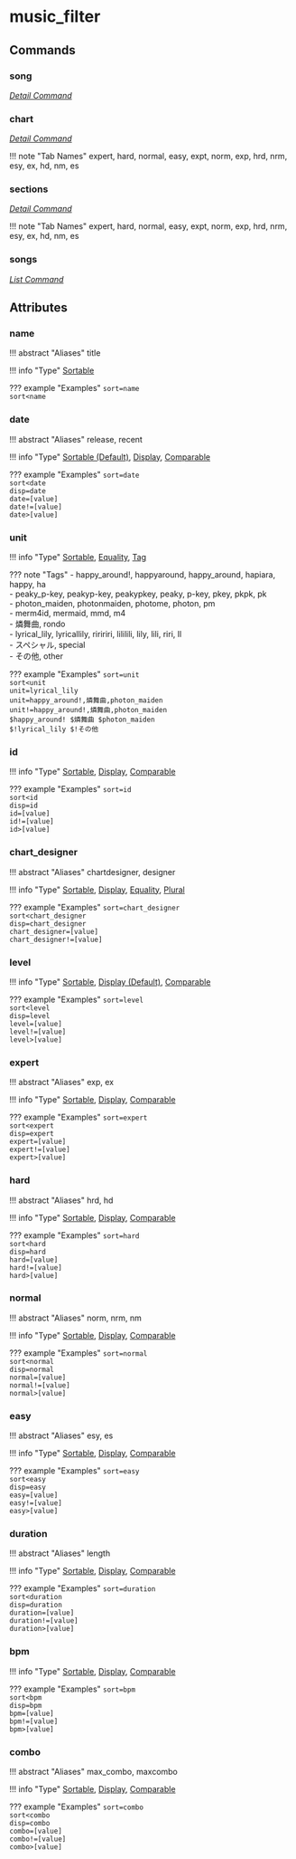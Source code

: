 <!-- Generated Document: Do not edit -->

# music_filter

## Commands

### song

*[Detail Command](../general_usage/#detail-commands)*

### chart

*[Detail Command](../general_usage/#detail-commands)*

!!! note "Tab Names"
    expert, hard, normal, easy, expt, norm, exp, hrd, nrm, esy, ex, hd, nm, es

### sections

*[Detail Command](../general_usage/#detail-commands)*

!!! note "Tab Names"
    expert, hard, normal, easy, expt, norm, exp, hrd, nrm, esy, ex, hd, nm, es

### songs

*[List Command](../general_usage/#list-commands)*

## Attributes

### name

!!! abstract "Aliases"
    title

!!! info "Type"
    [Sortable](../general_usage/#sortable)

??? example "Examples"
    `sort=name`  
    `sort<name`

### date

!!! abstract "Aliases"
    release, recent

!!! info "Type"
    [Sortable (Default)](../general_usage/#sortable), [Display](../general_usage/#display), [Comparable](../general_usage/#comparable)

??? example "Examples"
    `sort=date`  
    `sort<date`  
    `disp=date`  
    `date=[value]`  
    `date!=[value]`  
    `date>[value]`

### unit

!!! info "Type"
    [Sortable](../general_usage/#sortable), [Equality](../general_usage/#equality), [Tag](../general_usage/#tag)

??? note "Tags"
     - happy_around!, happyaround, happy_around, hapiara, happy, ha  
     - peaky_p-key, peakyp-key, peakypkey, peaky, p-key, pkey, pkpk, pk  
     - photon_maiden, photonmaiden, photome, photon, pm  
     - merm4id, mermaid, mmd, m4  
     - 燐舞曲, rondo  
     - lyrical_lily, lyricallily, riririri, lililili, lily, lili, riri, ll  
     - スペシャル, special  
     - その他, other

??? example "Examples"
    `sort=unit`  
    `sort<unit`  
    `unit=lyrical_lily`  
    `unit=happy_around!,燐舞曲,photon_maiden`  
    `unit!=happy_around!,燐舞曲,photon_maiden`  
    `$happy_around! $燐舞曲 $photon_maiden`  
    `$!lyrical_lily $!その他`

### id

!!! info "Type"
    [Sortable](../general_usage/#sortable), [Display](../general_usage/#display), [Comparable](../general_usage/#comparable)

??? example "Examples"
    `sort=id`  
    `sort<id`  
    `disp=id`  
    `id=[value]`  
    `id!=[value]`  
    `id>[value]`

### chart_designer

!!! abstract "Aliases"
    chartdesigner, designer

!!! info "Type"
    [Sortable](../general_usage/#sortable), [Display](../general_usage/#display), [Equality](../general_usage/#equality), [Plural](../general_usage/#plural)

??? example "Examples"
    `sort=chart_designer`  
    `sort<chart_designer`  
    `disp=chart_designer`  
    `chart_designer=[value]`  
    `chart_designer!=[value]`

### level

!!! info "Type"
    [Sortable](../general_usage/#sortable), [Display (Default)](../general_usage/#display), [Comparable](../general_usage/#comparable)

??? example "Examples"
    `sort=level`  
    `sort<level`  
    `disp=level`  
    `level=[value]`  
    `level!=[value]`  
    `level>[value]`

### expert

!!! abstract "Aliases"
    exp, ex

!!! info "Type"
    [Sortable](../general_usage/#sortable), [Display](../general_usage/#display), [Comparable](../general_usage/#comparable)

??? example "Examples"
    `sort=expert`  
    `sort<expert`  
    `disp=expert`  
    `expert=[value]`  
    `expert!=[value]`  
    `expert>[value]`

### hard

!!! abstract "Aliases"
    hrd, hd

!!! info "Type"
    [Sortable](../general_usage/#sortable), [Display](../general_usage/#display), [Comparable](../general_usage/#comparable)

??? example "Examples"
    `sort=hard`  
    `sort<hard`  
    `disp=hard`  
    `hard=[value]`  
    `hard!=[value]`  
    `hard>[value]`

### normal

!!! abstract "Aliases"
    norm, nrm, nm

!!! info "Type"
    [Sortable](../general_usage/#sortable), [Display](../general_usage/#display), [Comparable](../general_usage/#comparable)

??? example "Examples"
    `sort=normal`  
    `sort<normal`  
    `disp=normal`  
    `normal=[value]`  
    `normal!=[value]`  
    `normal>[value]`

### easy

!!! abstract "Aliases"
    esy, es

!!! info "Type"
    [Sortable](../general_usage/#sortable), [Display](../general_usage/#display), [Comparable](../general_usage/#comparable)

??? example "Examples"
    `sort=easy`  
    `sort<easy`  
    `disp=easy`  
    `easy=[value]`  
    `easy!=[value]`  
    `easy>[value]`

### duration

!!! abstract "Aliases"
    length

!!! info "Type"
    [Sortable](../general_usage/#sortable), [Display](../general_usage/#display), [Comparable](../general_usage/#comparable)

??? example "Examples"
    `sort=duration`  
    `sort<duration`  
    `disp=duration`  
    `duration=[value]`  
    `duration!=[value]`  
    `duration>[value]`

### bpm

!!! info "Type"
    [Sortable](../general_usage/#sortable), [Display](../general_usage/#display), [Comparable](../general_usage/#comparable)

??? example "Examples"
    `sort=bpm`  
    `sort<bpm`  
    `disp=bpm`  
    `bpm=[value]`  
    `bpm!=[value]`  
    `bpm>[value]`

### combo

!!! abstract "Aliases"
    max_combo, maxcombo

!!! info "Type"
    [Sortable](../general_usage/#sortable), [Display](../general_usage/#display), [Comparable](../general_usage/#comparable)

??? example "Examples"
    `sort=combo`  
    `sort<combo`  
    `disp=combo`  
    `combo=[value]`  
    `combo!=[value]`  
    `combo>[value]`